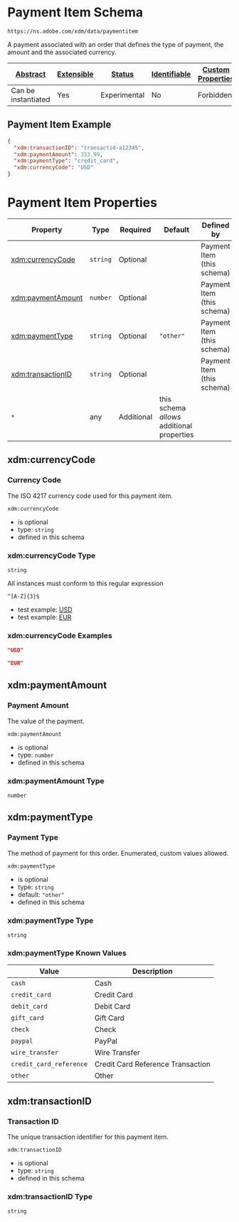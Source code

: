 
# Payment Item Schema

```
https://ns.adobe.com/xdm/data/paymentitem
```

A payment associated with an order that defines the type of payment, the amount and the associated currency.

| [Abstract](../../abstract.md) | [Extensible](../../extensions.md) | [Status](../../status.md) | [Identifiable](../../id.md) | [Custom Properties](../../extensions.md) | [Additional Properties](../../extensions.md) | Defined In |
|-------------------------------|-----------------------------------|---------------------------|-----------------------------|------------------------------------------|----------------------------------------------|------------|
| Can be instantiated | Yes | Experimental | No | Forbidden | Permitted | [data/paymentitem.schema.json](data/paymentitem.schema.json) |

## Payment Item Example
```json
{
  "xdm:transactionID": "transactid-a12345",
  "xdm:paymentAmount": 333.99,
  "xdm:paymentType": "credit_card",
  "xdm:currencyCode": "USD"
}
```

# Payment Item Properties

| Property | Type | Required | Default | Defined by |
|----------|------|----------|---------|------------|
| [xdm:currencyCode](#xdmcurrencycode) | `string` | Optional |  | Payment Item (this schema) |
| [xdm:paymentAmount](#xdmpaymentamount) | `number` | Optional |  | Payment Item (this schema) |
| [xdm:paymentType](#xdmpaymenttype) | `string` | Optional | `"other"` | Payment Item (this schema) |
| [xdm:transactionID](#xdmtransactionid) | `string` | Optional |  | Payment Item (this schema) |
| `*` | any | Additional | this schema *allows* additional properties |

## xdm:currencyCode
### Currency Code

The ISO 4217 currency code used for this payment item.

`xdm:currencyCode`
* is optional
* type: `string`
* defined in this schema

### xdm:currencyCode Type


`string`


All instances must conform to this regular expression 
```regex
^[A-Z]{3}$
```

* test example: [USD](https://regexr.com/?expression=%5E%5BA-Z%5D%7B3%7D%24&text=USD)
* test example: [EUR](https://regexr.com/?expression=%5E%5BA-Z%5D%7B3%7D%24&text=EUR)




### xdm:currencyCode Examples

```json
"USD"
```

```json
"EUR"
```



## xdm:paymentAmount
### Payment Amount

The value of the payment.

`xdm:paymentAmount`
* is optional
* type: `number`
* defined in this schema

### xdm:paymentAmount Type


`number`






## xdm:paymentType
### Payment Type

The method of payment for this order. Enumerated, custom values allowed.

`xdm:paymentType`
* is optional
* type: `string`
* default: `"other"`
* defined in this schema

### xdm:paymentType Type


`string`



### xdm:paymentType Known Values
| Value | Description |
|-------|-------------|
| `cash` | Cash |
| `credit_card` | Credit Card |
| `debit_card` | Debit Card |
| `gift_card` | Gift Card |
| `check` | Check |
| `paypal` | PayPal |
| `wire_transfer` | Wire Transfer |
| `credit_card_reference` | Credit Card Reference Transaction |
| `other` | Other |




## xdm:transactionID
### Transaction ID

The unique transaction identifier for this payment item.

`xdm:transactionID`
* is optional
* type: `string`
* defined in this schema

### xdm:transactionID Type


`string`





